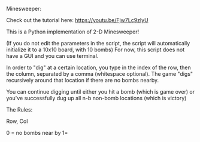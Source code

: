 Minesweeper:

Check out the tutorial here: https://youtu.be/Fjw7Lc9zlyU

This is a Python implementation of 2-D Minesweeper!

(If you do not edit the parameters in the script, the script will automatically initialize it to a 10x10 board, with 10 bombs)
For now, this script does not have a GUI and you can use terminal.

In order to "dig" at a certain location, you type in the index of the row, then the column, separated by a comma (whitespace optional). The game "digs" recursively around that location if there are no bombs nearby.

You can continue digging until either you hit a bomb (which is game over) or you've successfully dug up all n-b non-bomb locations (which is victory)

The Rules:

Row, Col

0 = no bombs near by
1=
